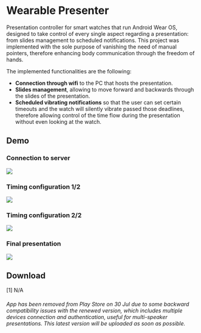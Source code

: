 # Wearable Presenter
Presentation controller for smart watches that run Android Wear OS, designed to take control of every single aspect regarding a presentation: from slides management to scheduled notifications. This project was implemented with the sole purpose of vanishing the need of manual pointers, therefore enhancing body communication through the freedom of hands.

The implemented functionalities are the following:
* **Connection through wifi** to the PC that hosts the presentation.
* **Slides management**, allowing to move forward and backwards through the slides of the presentation.
* **Scheduled vibrating notifications** so that the user can set certain timeouts and the watch will silently vibrate passed those deadlines, therefore allowing control of the time flow during the presentation without even looking at the watch.

## Demo

### Connection to server
![](./snapshots/config_ip.gif)

### Timing configuration 1/2
![](./snapshots/config_timing_1.gif)

### Timing configuration 2/2
![](./snapshots/config_timing_2.gif)

### Final presentation
![](./snapshots/presentation.gif)

## Download
[1] N/A

###### App has been removed from Play Store on 30 Jul due to some backward compatibility issues with the renewed version, which includes multiple devices connection and authentication, useful for multi-speaker presentations. This latest version will be uploaded as soon as possible.
